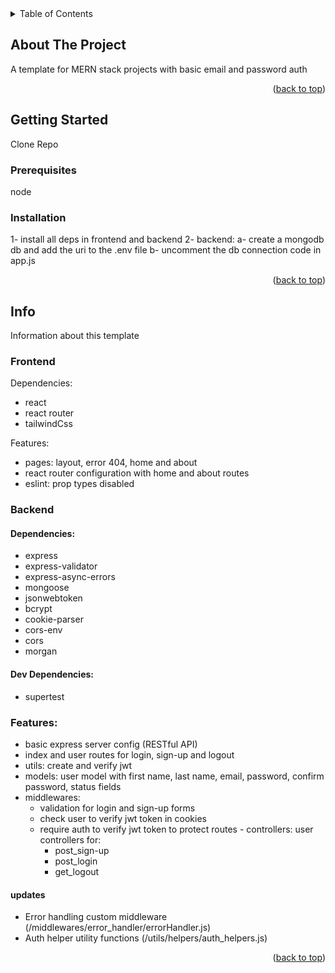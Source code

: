 <!-- TABLE OF CONTENTS -->
<details>
  <summary>Table of Contents</summary>
  <ol>
    <li>
      <a href="#about-the-project">About The Project</a>
    </li>
    <li>
      <a href="#getting-started">Getting Started</a>
      <ul>
        <li><a href="#prerequisites">Prerequisites</a></li>
        <li><a href="#installation">Installation</a></li>
      </ul>
    </li>
     <li>
      <a href="#info">Info</a>
      <ul>
        <li><a href="#frontend">frontend</a></li>
        <li><a href="#backend">backend</a></li>
      </ul>
    </li>
  </ol>
</details>

<!-- ABOUT THE PROJECT -->

## About The Project

A template for MERN stack projects with basic email and password auth

<p align="right">(<a href="#readme-top">back to top</a>)</p>

<!-- GETTING STARTED -->

## Getting Started

Clone Repo

### Prerequisites

node

### Installation

1- install all deps in frontend and backend
2- backend:
a- create a mongodb db and add the uri to the .env file
b- uncomment the db connection code in app.js

<p align="right">(<a href="#readme-top">back to top</a>)</p>

## Info

Information about this template

### Frontend

Dependencies:

-   react
-   react router
-   tailwindCss

Features:

-   pages: layout, error 404, home and about
-   react router configuration with home and about routes
-   eslint: prop types disabled

### Backend

#### Dependencies:

-   express
-   express-validator
-   express-async-errors
-   mongoose
-   jsonwebtoken
-   bcrypt
-   cookie-parser
-   cors-env
-   cors
-   morgan

#### Dev Dependencies:

-   supertest

### Features:

-   basic express server config (RESTful API)
-   index and user routes for login, sign-up and logout
-   utils: create and verify jwt
-   models: user model with first name, last name, email, password, confirm password, status fields
-   middlewares:
    -   validation for login and sign-up forms
    -   check user to verify jwt token in cookies
    -   require auth to verify jwt token to protect routes - controllers: user controllers for:
        -   post_sign-up
        -   post_login
        -   get_logout

#### updates

-   Error handling custom middleware (/middlewares/error_handler/errorHandler.js)
-   Auth helper utility functions (/utils/helpers/auth_helpers.js)

<p align="right">(<a href="#readme-top">back to top</a>)</p>
